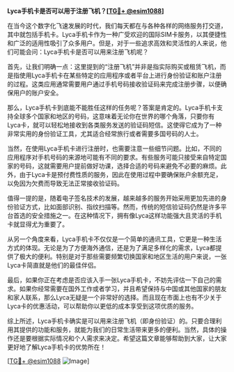 **Lyca手机卡是否可以用于注册飞机？[[TG💪+ @esim1088](https://t.me/s/esim1088)]**

在当今这个数字化飞速发展的时代，我们每天都在与各种各样的网络服务打交道，其中就包括手机卡。Lyca手机卡作为一种广受欢迎的国际SIM卡服务，以其便捷性和广泛的适用性吸引了众多用户。但是，对于一些追求高效和灵活性的人来说，他们可能会问：Lyca手机卡是否可以用来注册飞机呢？

首先，让我们明确一点：这里提到的“注册飞机”并非是指实际购买或租赁飞机，而是指使用Lyca手机卡在某些特定的应用程序或者平台上进行身份验证和账户注册的过程。这类应用通常需要用户通过手机号码接收验证码来完成注册步骤，以便确保用户的账户安全。

那么，Lyca手机卡到底能不能胜任这样的任务呢？答案是肯定的。Lyca手机卡支持全球多个国家和地区的号码，这意味着无论你在世界的哪个角落，只要你有Lyca卡，就可以轻松地接收到各类服务发送的验证码短信。这使得它成为了一种非常实用的身份验证工具，尤其适合经常旅行或者需要多国号码的人士。

当然，在使用Lyca手机卡进行注册时，也需要注意一些细节问题。比如，不同的应用程序对手机号码的来源地可能有不同的要求。有些服务可能只接受来自特定国家的号码，这就需要用户提前做好功课，选择合适的号码来避免不必要的麻烦。此外，由于Lyca卡是预付费性质的服务，因此在使用过程中要确保账户余额充足，以免因为欠费而导致无法正常接收验证码。

值得一提的是，随着电子签名技术的发展，越来越多的服务开始采用更加先进的身份验证方式，比如面部识别、指纹扫描等。然而，传统的短信验证码仍然是许多平台首选的安全措施之一。在这种情况下，拥有像Lyca这样功能强大且灵活的手机卡就显得尤为重要了。

从另一个角度来看，Lyca手机卡不仅仅是一个简单的通讯工具，它更是一种生活方式的体现。无论是为了方便海外通信，还是为了满足多样化的需求，Lyca都提供了极大的便利。特别是对于那些需要频繁切换国家和地区生活的用户来说，一张Lyca卡简直就是他们的最佳伴侣。

最后，如果你正在考虑是否应该入手一张Lyca手机卡，不妨先评估一下自己的需求。如果你经常需要在国外工作或者学习，并且希望保持与中国或其他国家的朋友和家人联系，那么Lyca无疑是一个非常好的选择。而且现在市面上也有不少关于Lyca卡的优惠活动，可以帮助你以更低的成本享受到这项优质的服务。

综上所述，Lyca手机卡确实是可以用来注册飞机（即身份验证）的。只要合理利用其提供的功能和服务，就能为我们的日常生活带来更多的便利。当然，具体的操作还是要根据实际情况和个人需求来决定。希望这篇文章能够帮助到大家，让大家更好地了解Lyca手机卡的优势所在！

[[TG💪+ @esim1088](https://t.me/s/esim1088) ![Image](https://i.postimg.cc/4NQfJmqS/Snipaste-2025-05-13-00-14-12.png)]